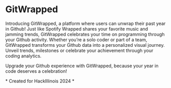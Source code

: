 # GitWrapped
Introducing GitWrapped, a platform where users can unwrap their past year in Github! Just like Spotify Wrapped shares your favorite music and jamming trends, GitWrapped celebrates your time on programming through your Github activity. Whether you’re a solo coder or part of a team, GitWrapped transforms your Github data into a personalized visual journey. Unveil trends, milestones or celebrate your achievement through your coding analytics. 

Upgrade your Github experience with GitWrapped, because your year in code deserves a celebration!

\* Created for HackIllinois 2024 *

